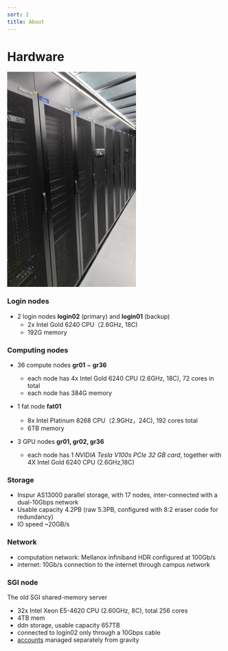 ```yaml
---
sort: 2
title: About
---
```

# Hardware
<img src="./images/hardware.jpg" width = "300" height = "500" div align=center />

### Login nodes

- 2 login nodes **login02** (primary) and **login01** (backup)
  - 2x Intel Gold 6240 CPU（2.6GHz, 18C)
  - 192G memory

### Computing nodes

- 36 compute nodes **gr01** ~ **gr36**
  - each node has 4x Intel Gold 6240 CPU (2.6GHz, 18C), 72 cores in total
  - each node has 384G memory

- 1 fat node **fat01**
  - 8x Intel Platinum 8268 CPU（2.9GHz，24C), 192 cores total
  - 6TB memory
- 3 GPU nodes **gr01, gr02, gr36**
  - each node has 1 *NVIDIA Tesla V100s PCIe 32 GB card*, together with 4X Intel Gold 6240 CPU (2.6GHz,18C)

### Storage

- Inspur AS13000 parallel storage, with 17 nodes, inter-connected with a dual-10Gbps network
- Usable capacity 4.2PB (raw 5.3PB, configured with 8:2 eraser code for redundancy)
- IO speed ~20GB/s

### Network

- computation network: Mellanox infiniband HDR configured at 100Gb/s
- internet: 10Gb/s connection to the internet through campus network

### SGI node 

The old SGI shared-memory server 

  - 32x Intel Xeon E5-4620 CPU (2.60GHz, 8C), total 256 cores
  - 4TB mem
  - ddn storage, usable capacity 657TB
  - connected to login02 only through a 10Gbps cable
  - [accounts](https://gravity-doc.github.io/Basic/Account.html#account-of-the-sgi) managed separately from gravity
